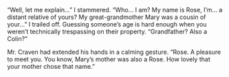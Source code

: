 “Well, let me explain…” I stammered. “Who… I am? My name is Rose, I’m… a distant relative of yours? My great-grandmother Mary was a cousin of your…” I trailed off. Guessing someone’s age is hard enough when you weren’t technically trespassing on their property. “Grandfather? Also a Colin?”

Mr. Craven had extended his hands in a calming gesture. “Rose. A pleasure to meet you. You know, Mary’s mother was also a Rose. How lovely that your mother chose that name.” 